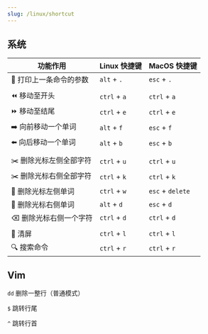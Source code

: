 ```yaml
---
slug: /linux/shortcut
---
```


## 系统

| 功能作用               | Linux 快捷键 | MacOS 快捷键     |
| ---------------------- | ------------ | ---------------- |
| 🔁 打印上一条命令的参数 | `alt` + `.`  | `esc` + `.`      |
|                        |              |                  |
| ⏪ 移动至开头           | `ctrl` + `a` | `ctrl` + `a`     |
| ⏩ 移动至结尾           | `ctrl` + `e` | `ctrl` + `e`     |
| ➡️ 向前移动一个单词     | `alt` + `f`  | `esc` + `f`      |
| ⬅️ 向后移动一个单词     | `alt` + `b`  | `esc` + `b`      |
|                        |              |                  |
| ✂️ 删除光标左侧全部字符 | `ctrl` + `u` | `ctrl` + `u`     |
| ✂️ 删除光标右侧全部字符 | `ctrl` + `k` | `ctrl` + `k`     |
| 🚫 删除光标左侧单词     | `ctrl` + `w` | `esc` + `delete` |
| 🚫 删除光标右侧单词     | `alt` + `d`  | `esc` + `d`      |
| ⌫ 删除光标右侧一个字符 | `ctrl` + `d` | `ctrl` + `d`     |
|                        |              |                  |
| 🧹 清屏                 | `ctrl` + `l` | `ctrl` + `l`     |
| 🔍 搜索命令             | `ctrl` + `r` | `ctrl` + `r`     |



## Vim

`dd` 删除一整行（普通模式）

`$` 跳转行尾

`^` 跳转行首














